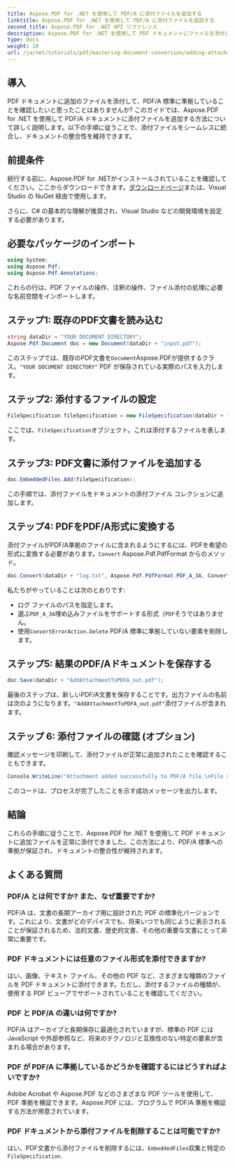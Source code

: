 ```yaml
---
title: Aspose.PDF for .NET を使用して PDF/A に添付ファイルを追加する
linktitle: Aspose.PDF for .NET を使用して PDF/A に添付ファイルを追加する
second_title: Aspose.PDF for .NET API リファレンス
description: Aspose.PDF for .NET を使用して PDF ドキュメントにファイルを添付し、PDF/A 標準に準拠する方法を学習します。
type: docs
weight: 10
url: /ja/net/tutorials/pdf/mastering-document-conversion/adding-attachment-to-pdfa/
---
```

## 導入

PDF ドキュメントに追加のファイルを添付して、PDF/A 標準に準拠していることを確認したいと思ったことはありませんか? このガイドでは、Aspose.PDF for .NET を使用して PDF/A ドキュメントに添付ファイルを追加する方法について詳しく説明します。以下の手順に従うことで、添付ファイルをシームレスに統合し、ドキュメントの整合性を維持できます。

## 前提条件

続行する前に、Aspose.PDF for .NETがインストールされていることを確認してください。ここからダウンロードできます。[ダウンロードページ](https://releases.aspose.com/pdf/net/)または、Visual Studio の NuGet 経由で使用します。

さらに、C# の基本的な理解が推奨され、Visual Studio などの開発環境を設定する必要があります。

## 必要なパッケージのインポート

```csharp
using System;
using Aspose.Pdf;
using Aspose.Pdf.Annotations;
```

これらの行は、PDF ファイルの操作、注釈の操作、ファイル添付の処理に必要な名前空間をインポートします。

## ステップ1: 既存のPDF文書を読み込む

```csharp
string dataDir = "YOUR DOCUMENT DIRECTORY";
Aspose.Pdf.Document doc = new Document(dataDir + "input.pdf");
```

このステップでは、既存のPDF文書を`Document`Aspose.PDFが提供するクラス。`"YOUR DOCUMENT DIRECTORY"` PDF が保存されている実際のパスを入力します。

## ステップ2: 添付するファイルの設定

```csharp
FileSpecification fileSpecification = new FileSpecification(dataDir + "aspose-logo.jpg", "Large Image file");
```

ここでは、`FileSpecification`オブジェクト。これは添付するファイルを表します。

## ステップ3: PDF文書に添付ファイルを追加する

```csharp
doc.EmbeddedFiles.Add(fileSpecification);
```

この手順では、添付ファイルをドキュメントの添付ファイル コレクションに追加します。

## ステップ4: PDFをPDF/A形式に変換する

添付ファイルがPDF/A準拠のファイルに含まれるようにするには、PDFを希望の形式に変換する必要があります。`Convert` Aspose.Pdf.PdfFormat からのメソッド。

```csharp
doc.Convert(dataDir + "log.txt", Aspose.Pdf.PdfFormat.PDF_A_3A, ConvertErrorAction.Delete);
```

私たちがやっていることは次のとおりです:

- ログ ファイルのパスを指定します。
- 選ぶ`PDF_A_3A`埋め込みファイルをサポートする形式（`PDF`そうではありません。
- 使用`ConvertErrorAction.Delete` PDF/A 標準に準拠していない要素を削除します。

## ステップ5: 結果のPDF/Aドキュメントを保存する

```csharp
doc.Save(dataDir + "AddAttachmentToPDFA_out.pdf");
```

最後のステップは、新しいPDF/A文書を保存することです。出力ファイルの名前は次のようになります。`"AddAttachmentToPDFA_out.pdf"`添付ファイルが含まれます。

## ステップ 6: 添付ファイルの確認 (オプション)

確認メッセージを印刷して、添付ファイルが正常に追加されたことを確認することもできます。

```csharp
Console.WriteLine("Attachment added successfully to PDF/A file.\nFile saved at " + dataDir);
```

このコードは、プロセスが完了したことを示す成功メッセージを出力します。

## 結論

これらの手順に従うことで、Aspose.PDF for .NET を使用して PDF ドキュメントに追加ファイルを正常に添付できました。この方法により、PDF/A 標準への準拠が保証され、ドキュメントの整合性が維持されます。

## よくある質問

### PDF/A とは何ですか? また、なぜ重要ですか?

PDF/A は、文書の長期アーカイブ用に設計された PDF の標準化バージョンです。これにより、文書がどのデバイスでも、将来いつでも同じように表示されることが保証されるため、法的文書、歴史的文書、その他の重要な文書にとって非常に重要です。

### PDF ドキュメントには任意のファイル形式を添付できますか?

はい、画像、テキスト ファイル、その他の PDF など、さまざまな種類のファイルを PDF ドキュメントに添付できます。ただし、添付するファイルの種類が、使用する PDF ビューアでサポートされていることを確認してください。

### PDF と PDF/A の違いは何ですか?

PDF/A はアーカイブと長期保存に最適化されていますが、標準の PDF には JavaScript や外部参照など、将来のテクノロジと互換性のない特定の要素が含まれる場合があります。

### PDF が PDF/A に準拠しているかどうかを確認するにはどうすればよいですか?

Adobe Acrobat や Aspose.PDF などのさまざまな PDF ツールを使用して、PDF 準拠を検証できます。Aspose.PDF には、プログラムで PDF/A 準拠を検証する方法が用意されています。

### PDF ドキュメントから添付ファイルを削除することは可能ですか?

はい、PDF文書から添付ファイルを削除するには、`EmbeddedFiles`収集と特定の`FileSpecification`.